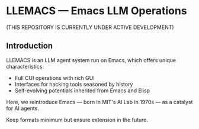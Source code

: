 <!-- ---
!-- title: 2024-12-31 02:19:09
!-- author: ywata-note-win
!-- date: /home/ywatanabe/.dotfiles/.emacs.d/lisp/llemacs/docs/dev/README_public.md
!-- --- -->

# LLEMACS — Emacs LLM Operations

(THIS REPOSITORY IS CURRENTLY UNDER ACTIVE DEVELOPMENT)

## Introduction
LLEMACS is an LLM agent system run on Emacs, which offers unique characteristics:
- Full CUI operations with rich GUI
- Interfaces for hacking tools seasoned by history
- Self-evolving potentials inherited from Emacs and Elisp

Here, we reintroduce Emacs — born in MIT's AI Lab in 1970s — as a catalyst for AI agents.

Keep formats minimum but ensure extension in the future.